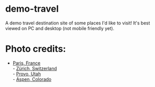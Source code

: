 # demo-travel
A demo travel destination site of some places I'd like to visit! It's best viewed on PC and desktop (not mobile friendly yet). 

# Photo credits:
 - [Paris, France](https://www.pexels.com/photo/the-eiffel-tower-in-paris-4173679/)
<br> - [Zürich, Switzerland](https://www.pexels.com/photo/city-water-building-bridge-4857651/)
<br> - [Provo, Utah](https://www.pexels.com/photo/utah-state-line-sign-under-blue-sky-11183986/)
<br> - [Aspen, Colorado](https://www.chicagomag.com/Chicago-Magazine/January-2015/Winter-Travel-2015-Aspen-Colorado/)
